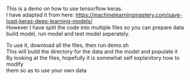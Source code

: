 This is a demo on how to use tensorflow keras.  
I have adapted it from here: https://machinelearningmastery.com/save-load-keras-deep-learning-models/  
However I have split the code into multiple files so you can prepare data
build model, run model and test model seperately.

To use it, download all the files, then run demo.sh  
This will build the directory for the data and the model and populate it  
By looking at the files, hopefully it is somewhat self explanitory how to modify  
them so as to use your own data






